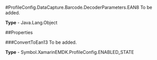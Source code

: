 #ProfileConfig.DataCapture.Barcode.DecoderParameters.EAN8
To be added.

**Type** - Java.Lang.Object

##Properties

###ConvertToEan13
To be added.

**Type** - Symbol.XamarinEMDK.ProfileConfig.ENABLED_STATE


